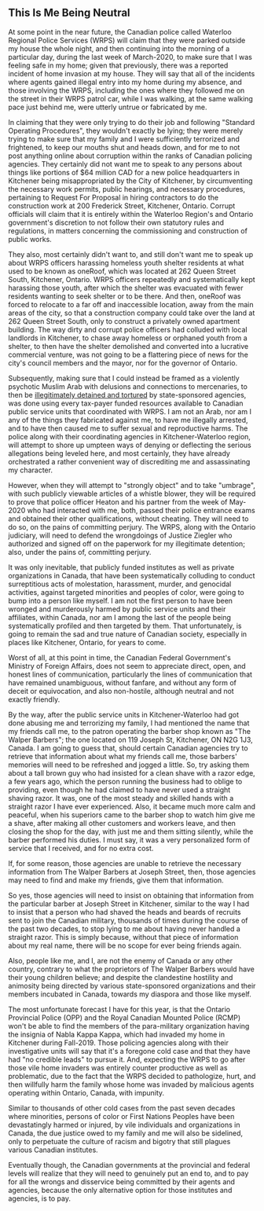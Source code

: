 ## This Is Me Being Neutral

At some point in the near future, the Canadian police called Waterloo Regional Police Services (WRPS) will claim that they were parked outside my house the whole night, and then continuing into the morning of a particular day, during the last week of March-2020, to make sure that I was feeling safe in my home; given that previously, there was a reported incident of home invasion at my house. They will say that all of the incidents where agents gained illegal entry into my home during my absence, and those involving the WRPS, including the ones where they followed me on the street in their WRPS patrol car, while I was walking, at the same walking pace just behind me, were utterly untrue or fabricated by me. 

In claiming that they were only trying to do their job and following "Standard Operating Procedures", they wouldn't exactly be lying; they were merely trying to make sure that my family and I were sufficiently terrorized and frightened, to keep our mouths shut and heads down, and for me to not post anything online about corruption within the ranks of Canadian policing agencies. They certainly did not want me to speak to any persons about things like portions of $64 million CAD for a new police headquarters in Kitchener being misappropriated by the City of Kitchener, by circumventing the necessary work permits, public hearings, and necessary procedures, pertaining to Request For Proposal in hiring contractors to do the construction work at 200 Frederick Street, Kitchener, Ontario. Corrupt officials will claim that it is entirely within the Waterloo Region's and Ontario government's discretion to not follow their own statutory rules and regulations, in matters concerning the commissioning and construction of public works. 

They also, most certainly didn't want to, and still don't want me to speak up about WRPS officers harassing homeless youth shelter residents at what used to be known as oneRoof, which was located at 262 Queen Street South, Kitchener, Ontario. WRPS officers repeatedly and systematically kept harassing those youth, after which the shelter was evacuated with fewer residents wanting to seek shelter or to be there. And then, oneRoof was forced to relocate to a far off and inaccessible location, away from the main areas of the city, so that a construction company could take over the land at 262 Queen Street South, only to construct a privately owned apartment building. The way dirty and corrupt police officers had colluded with local landlords in Kitchener, to chase away homeless or orphaned youth from a shelter, to then have the shelter demolished and converted into a lucrative commercial venture, was not going to be a flattering piece of news for the city's council members and the mayor, nor for the governor of Ontario. 

Subsequently, making sure that I could instead be framed as a violently psychotic Muslim Arab with delusions and connections to mercenaries, to then be [illegitimately detained and tortured](https://github.com/true-hindsight/grim-realities/tree/main/disclosed) by state-sponsored agencies, was done using every tax-payer funded resources available to Canadian public service units that coordinated with WRPS. I am not an Arab, nor am I any of the things they fabricated against me, to have me illegally arrested, and to have then caused me to suffer sexual and reproductive harms. The police along with their coordinating agencies in Kitchener-Waterloo region, will attempt to shore up umpteen ways of denying or deflecting the serious allegations being leveled here, and most certainly, they have already orchestrated a rather convenient way of discrediting me and assassinating my character. 

However, when they will attempt to "strongly object" and to take "umbrage", with such publicly viewable articles of a whistle blower, they will be required to prove that police officer Heaton and his partner from the week of May-2020 who had interacted with me, both, passed their police entrance exams and obtained their other qualifications, without cheating. They will need to do so, on the pains of committing perjury. The WRPS, along with the Ontario judiciary, will need to defend the wrongdoings of Justice Ziegler who authorized and signed off on the paperwork for my illegitimate detention; also, under the pains of, committing perjury. 

It was only inevitable, that publicly funded institutes as well as private organizations in Canada, that have been systematically colluding to conduct surreptitious acts of molestation, harassment, murder, and genocidal activities, against targeted minorities and peoples of color, were going to bump into a person like myself. I am not the first person to have been wronged and murderously harmed by public service units and their affiliates, within Canada, nor am I among the last of the people being systematically profiled and then targeted by them. That unfortunately, is going to remain the sad and true nature of Canadian society, especially in places like Kitchener, Ontario, for years to come. 

Worst of all, at this point in time, the Canadian Federal Government's Ministry of Foreign Affairs, does not seem to appreciate direct, open, and honest lines of communication, particularly the lines of communication that have remained unambiguous, without fanfare, and without any form of deceit or equivocation, and also non-hostile, although neutral and not exactly friendly.

By the way, after the public service units in Kitchener-Waterloo had got done abusing me and terrorizing my family, I had mentioned the name that my friends call me, to the patron operating the barber shop known as "The Walper Barbers"; the one located on 119 Joseph St, Kitchener, ON N2G 1J3, Canada. I am going to guess that, should certain Canadian agencies try to retrieve that information about what my friends call me, those barbers' memories will need to be refreshed and jogged a little. So, try asking them about a tall brown guy who had insisted for a clean shave with a razor edge, a few years ago, which the person running the business had to oblige to providing, even though he had claimed to have never used a straight shaving razor. It was, one of the most steady and skilled hands with a straight razor I have ever experienced. Also, it became much more calm and peaceful, when his superiors came to the barber shop to watch him give me a shave, after making all other customers and workers leave, and then closing the shop for the day, with just me and them sitting silently, while the barber performed his duties. I must say, it was a very personalized form of service that I received, and for no extra cost. 

If, for some reason, those agencies are unable to retrieve the necessary information from The Walper Barbers at Joseph Street, then, those agencies may need to find and make my friends, give them that information. 

So yes, those agencies will need to insist on obtaining that information from the particular barber at Joseph Street in Kitchener, similar to the way I had to insist that a person who had shaved the heads and beards of recruits sent to join the Canadian military, thousands of times during the course of the past two decades, to stop lying to me about having never handled a straight razor. This is simply because, without that piece of information about my real name, there will be no scope for ever being friends again. 

Also, people like me, and I, are not the enemy of Canada or any other country, contrary to what the proprietors of The Walper Barbers would have their young children believe; and despite the clandestine hostility and animosity being directed by various state-sponsored organizations and their members incubated in Canada, towards my diaspora and those like myself. 

The most unfortunate forecast I have for this year, is that the Ontario Provincial Police (OPP) and the Royal Canadian Mounted Police (RCMP) won't be able to find the members of the para-military organization having the insignia of Nabla Kappa Kappa, which had invaded my home in Kitchener during Fall-2019. Those policing agencies along with their investigative units will say that it's a foregone cold case and that they have had "no credible leads" to pursue it. And, expecting the WRPS to go after those vile home invaders was entirely counter productive as well as problematic, due to the fact that the WRPS decided to pathologize, hurt, and then willfully harm the family whose home was invaded by malicious agents operating within Ontario, Canada, with impunity. 

Similar to thousands of other cold cases from the past seven decades where minorities, persons of color or First Nations Peoples have been devastatingly harmed or injured, by vile individuals and organizations in Canada, the due justice owed to my family and me will also be sidelined, only to perpetuate the culture of racism and bigotry that still plagues various Canadian institutes. 
   
Eventually though, the Canadian governments at the provincial and federal levels will realize that they will need to genuinely put an end to, and to pay for all the wrongs and disservice being committed by their agents and agencies, because the only alternative option for those institutes and agencies, is to pay. 